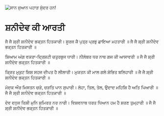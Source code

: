 ![ਸਾਨ ਜੁਆਨ ਪਹਾੜ ਸੁੰਦਰ ਹਨ!](lib/assets/images/artis/img.png "ਸਾਨ ਜੁਆਨ ਪਹਾੜ")

# ਸ਼ਨੀਦੇਵ ਕੀ ਆਰਤੀ

ਜੈ ਜੈ ਸ਼੍ਰੀ ਸ਼ਨੀਦੇਵ ਭਕ੍ਤਨ ਹਿਤਕਾਰੀ।
ਸੂਰਜ ਕੈ ਪੁਤ੍ਰ ਪ੍ਰਭੁ ਛਾਇਆ ਮਹਤਾਰੀ ॥
ਜੈ ਜੈ ਸ਼੍ਰੀ ਸ਼ਨੀਦੇਵ ਭਕ੍ਤਨ ਹਿਤਕਾਰੀ ॥

ਸ਼ਿਆਮ ਅੰਗ ਵਕਰਾ-ਦ੍ਰਿਸ਼ਟੀ ਚਤੁਰਭੁਜ ਧਾਰੀ।
ਨੀਲੰਬਰ ਧਰ ਨਾਥ ਗਜ ਕੀ ਆਸਾਵਰੀ ॥
ਜੈ ਜੈ ਸ਼੍ਰੀ ਸ਼ਨੀਦੇਵ ਭਕ੍ਤਨ ਹਿਤਕਾਰੀ ॥

ਕ੍ਰਿਤ ਮੁਕੁਟ ਸ਼ਿਸ਼ ਸਹਜ ਦੀਪਤ ਹੈ ਲੀਲਾਰੀ।
ਮੁਕਤਨ ਕੀ ਮਾਲ ਗਲੇ ਸ਼ੋਭਿਤ ਬਲਿਹਾਰੀ ॥
ਜੈ ਜੈ ਸ਼੍ਰੀ ਸ਼ਨੀਦੇਵ ਭਕ੍ਤਨ ਹਿਤਕਾਰੀ ॥

ਮੋਦਕ ਔਰ ਮਿਸਤਨ ਚੜੇ, ਚੜਤਿ ਪਾਨ ਸੁਪਾਰੀ।
ਲੋਹਾ, ਤਿਲ, ਤੇਲ, ਉਦਾਦ ਮਹਿਸ਼ਿ ਹੈ ਅਤਿ ਪਿਆਰੀ ॥
ਜੈ ਜੈ ਸ਼੍ਰੀ ਸ਼ਨੀਦੇਵ ਭਕ੍ਤਨ ਹਿਤਕਾਰੀ ॥

ਦੇਵ ਦਨੁਜ ਰਿਸ਼ੀ ਮੁਨਿ ਸੁਮਿਰਤ ਨਰ ਨਾਰੀ।
ਵਿਸ਼ਵਨਾਥ ਧਰਤ ਧਿਆਨ ਹਮ ਹੈ ਸ਼ਰਣ ਤੁਮ੍ਹਾਰੀ ॥
ਜੈ ਜੈ ਸ਼੍ਰੀ ਸ਼ਨੀਦੇਵ ਭਕ੍ਤਨ ਹਿਤਕਾਰੀ ॥